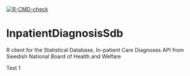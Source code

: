 <!-- badges: start -->
[![R-CMD-check](https://github.com/kerni714/InpatientDiagnosisSdb/actions/workflows/R-CMD-check.yaml/badge.svg)](https://github.com/kerni714/InpatientDiagnosisSdb/actions/workflows/R-CMD-check.yaml)
<!-- badges: end -->

# InpatientDiagnosisSdb
R client for the Statistical Database, In-patient Care Diagnoses API from Swedish National Board of Health and Welfare

Test 1
